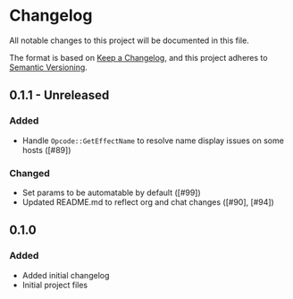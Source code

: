 # Changelog

All notable changes to this project will be documented in this file.

The format is based on [Keep a Changelog](https://keepachangelog.com/en/1.0.0/),
and this project adheres to [Semantic Versioning](https://semver.org/spec/v2.0.0.html).

## 0.1.1 - Unreleased

### Added

- Handle `Opcode::GetEffectName` to resolve name display issues on some hosts ([#89]) 

### Changed

- Set params to be automatable by default ([#99])
- Updated README.md to reflect org and chat changes ([#90], [#94])

## 0.1.0

### Added

- Added initial changelog
- Initial project files
